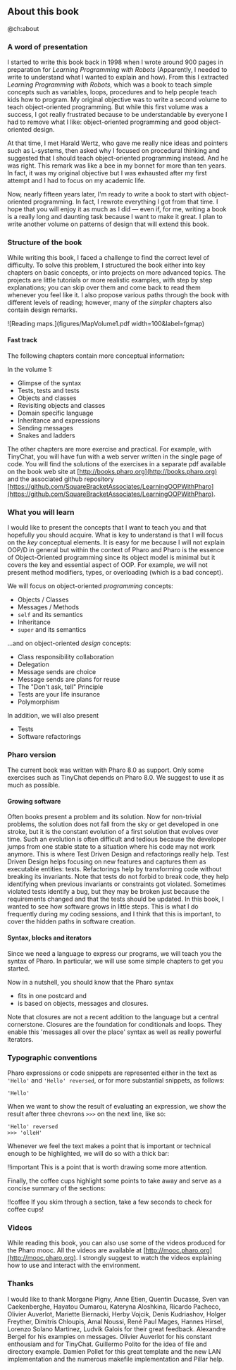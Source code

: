 ## About this book @ch:about### A word of presentationI started to write this book back in 1998 when I wrote around 900 pages in preparation for _Learning Programming with Robots_\(Apparently, I needed to write to understand what I wanted to explain and how\). From this I extracted _Learning Programming with Robots_, which was a book to teach simple concepts such as variables, loops, procedures and to help people teach kids how to program. My original objective was to write a second volume to teach object-oriented programming. But while this first volume was a success, I got really frustrated because to be understandable by everyone I had to remove what I like: object-oriented programming and good object-oriented design. At that time, I met Harald Wertz, who gave me really nice ideas and pointers such as L-systems, then asked why I focused on procedural thinking and suggested that I should teach object-oriented programming instead. And he was right. This remark was like a bee in my bonnet for more than ten years.In fact, it was my original objective but I was exhausted after my first attempt and I had to focus on my academic life.Now, nearly fifteen years later, I'm ready to write a book to start with object-oriented programming. In fact, I rewrote everything I got from that time. I hope that you will enjoy it as much as I did — even if, for me, writing a book is a really long and daunting task because I want to make it great.I plan to write another volume on patterns of design that will extend this book.### Structure of the bookWhile writing this book, I faced a challenge to find the correct level of difficulty.To solve this problem, I structured the book either into key chapters on basic concepts, or into projects on more advanced topics.The projects are little tutorials or more realistic examples, with step by step explanations; you can skip over them and come back to read them whenever you feel like it.I also propose various paths through the book with different levels of reading; however, many of the _simpler_ chapters also contain design remarks.![Reading maps.](figures/MapVolume1.pdf width=100&label=fgmap)#### Fast trackThe following chapters contain more conceptual information:In the volume 1:- Glimpse of the syntax- Tests, tests and tests- Objects and classes- Revisiting objects and classes- Domain specific language- Inheritance and expressions- Sending messages- Snakes and laddersThe other chapters are more exercise and practical. For example, with TinyChat, you will have fun with a web server written in the single page of code. You will find the solutions of the exercises in a separate pdf available on the book web site at [http://books.pharo.org](http://books.pharo.org) and the associated github repository [https://github.com/SquareBracketAssociates/LearningOOPWithPharo](https://github.com/SquareBracketAssociates/LearningOOPWithPharo).### What you will learnI would like to present the concepts that I want to teach you and that hopefully you should acquire. What is key to understand is that I will focus on the _key_ conceptual elements. It is easy for me because I will not explain OOP/D in general but within the context of Pharo and Pharo is the essence of Object-Oriented programming since its object model is minimal but it covers the key and essential aspect of OOP. For example, we will not present method modifiers, types, or overloading \(which is a bad concept\).We will focus on object-oriented _programming_ concepts:- Objects / Classes - Messages / Methods- `self` and its semantics- Inheritance- `super` and its semantics…and on object-oriented _design_ concepts:- Class responsibility collaboration- Delegation- Message sends are choice- Message sends are plans for reuse- The "Don't ask, tell" Principle- Tests are your life insurance- PolymorphismIn addition, we will also present - Tests- Software refactorings### Pharo versionThe current book was written with Pharo 8.0 as support. Only some exercises such as TinyChat depends on Pharo 8.0. We suggest to use it as much as possible. #### Growing softwareOften books present a problem and its solution. Now for non-trivial problems, the solution does not fall from the sky or get developed in one stroke, but it is the constant evolution of a first solution that evolves over time. Such an evolution is often difficult and tedious because the developer jumps from one stable state to a situation where his code may not work anymore. This is where Test Driven Design and refactorings really help.Test Driven Design helps focusing on new features and captures them as executable entities: tests. Refactorings help by transforming code without breaking its invariants.Note that tests do not forbid to break code, they help identifying when previous invariants or constraints got violated. Sometimes violated tests identify a bug, but they may be broken just because the requirements changed and that the tests should be updated. In this book, I wanted to see how software grows in little steps. This is what I do frequently during my coding sessions, and I think that this is important, to cover the hidden paths in software creation.#### Syntax, blocks and iteratorsSince we need a language to express our programs, we will teach you the syntax of Pharo. In particular, we will use some simple chapters to get you started. Now in a nutshell, you should know that the Pharo syntax- fits in one postcard and- is based on objects, messages and closures.Note that closures are not a recent addition to the language but a central cornerstone. Closures are the foundation for conditionals and loops.They enable this 'messages all over the place' syntax as well as really powerful iterators.### Typographic conventionsPharo expressions or code snippets are represented either in the text as `'Hello'` and `'Hello' reversed`, or for more substantial snippets, as follows:```'Hello'```When we want to show the result of evaluating an expression, we show the result after three chevrons `>>>` on the next line, like so:```'Hello' reversed
>>> 'olleH'```Whenever we feel the text makes a point that is important or technical enough to be highlighted, we will do so with a thick bar:!!important This is a point that is worth drawing some more attention.Finally, the coffee cups highlight some points to take away and serve as a concise summary of the sections:!!coffee If you skim through a section, take a few seconds to check for coffee cups!### Videos While reading this book, you can also use some of the videos produced for the Pharo mooc. All the videos are available at [http://mooc.pharo.org](http://mooc.pharo.org).I strongly suggest to watch the videos explaining how to use and interact with the environment. ### ThanksI would like to thank Morgane Pigny, Anne Etien, Quentin Ducasse, Sven van Caekenberghe, Hayatou Oumarou, Kateryna Aloshkina, Ricardo Pacheco, Olivier Auverlot, Mariette Biernacki, Herby Vojcik, Denis Kudriashov, Holger Freyther, Dimitris Chloupis, Amal Noussi, René Paul Mages, Hannes Hirsel, Lorenzo Solano Martinez, Ludvik Galois for their great feedback.Alexandre Bergel for his examples on messages. Olivier Auverlot for his constant enthousiam and for TinyChat. Guillermo Polito for the idea of file and directory example. Damien Pollet for this great template and the new LAN implementation and the numerous makefile implementation and Pillar help.
